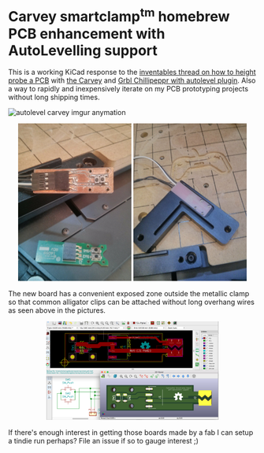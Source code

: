 Carvey smartclamp<sup>tm</sup> homebrew PCB enhancement with AutoLevelling support
=====

This is a working KiCad response to the [inventables thread on how to height probe a PCB](https://discuss.inventables.com/t/height-probing-a-pcb-on-carvey/21139/10) with [the Carvey](https://www.inventables.com/technologies/Carvey) and [Grbl Chillipeppr with autolevel plugin](http://chilipeppr.com/jpadie). Also a way to rapidly and inexpensively iterate on my PCB prototyping projects without long shipping times.

![autolevel carvey imgur anymation](http://i.imgur.com/lBYqpH7.gif)

<p style="text-align: center;">
    <img src='img/carvey_smartclamp_mounted.jpg' height=320 width=230/>
    <img src='img/autolevelling_pcb.jpg' height=320 width=230/>
</p>

The new board has a convenient exposed zone outside the metallic clamp so that common alligator clips can be attached without long overhang wires as seen above in the pictures.

<p style="text-align: center;">
<img src='img/kicad_screenshot.png' height=200/></p>

If there's enough interest in getting those boards made by a fab I can setup a tindie run perhaps? File an issue if so to gauge interest ;)
